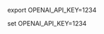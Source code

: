<!-- ^ Setting up the environment variables in Mac/Linux -->
export OPENAI_API_KEY=1234

<!-- ^ Setting up the environment variables in Windows -->
set OPENAI_API_KEY=1234